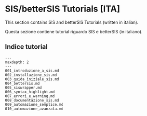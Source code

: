# SIS/betterSIS Tutorials [ITA]

This section contains SIS and betterSIS Tutorials (written in italian).

Questa sezione contiene tutorial riguardo SIS e betterSIS (in italiano).

## Indice tutorial

```{toctree}
---
maxdepth: 2
---
001_introduzione_a_sis.md
002_installazione_sis.md
003_guida_iniziale_sis.md
004_bettersis.md
005_siswrapper.md
006_syntax_highlight.md
007_errori_e_warning.md
008_documentazione_sis.md
009_automazione_semplice.md
010_automazione_avanzata.md
```

